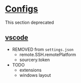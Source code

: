 # [Configs](../README.md)

This section deprecated

## [vscode](.config/vscode/)

- REMOVED from `settings.json`
  - remote.SSH.remotePlatform
  - sourcery.token
- TODO
  - extensions
  - windows layout

